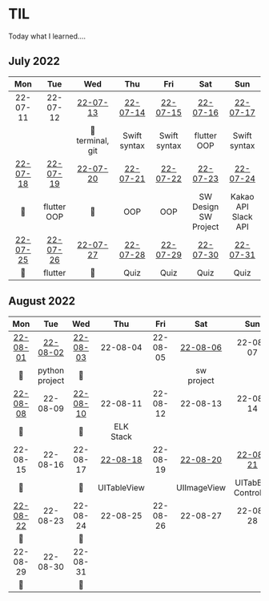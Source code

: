 # TIL
Today what I learned....

## July 2022
|     Mon     |     Tue     |     Wed     |     Thu     |     Fri     |     Sat     |     Sun     |
|:----------:|:----------:|:----------:|:----------:|:----------:|:----------:|:----------:|
| 22-07-11 | 22-07-12 | [22-07-13](/TIL-by-Date/2022.07/0713.md) | [22-07-14](/TIL-by-Date/2022.07/0714.md) | [22-07-15](/TIL-by-Date/2022.07/0715.md) | [22-07-16](/TIL-by-Date/2022.07/0716.md) | [22-07-17](/TIL-by-Date/2022.07/0717.md) |
|            |            | 📖<br/>terminal, git | Swift syntax | Swift syntax | flutter<br/>OOP | Swift syntax |
| [22-07-18](/TIL-by-Date/2022.07/0718.md) | [22-07-19](/TIL-by-Date/2022.07/0719.md) | [22-07-20](/TIL-by-Date/2022.07/0720.md) | [22-07-21](/TIL-by-Date/2022.07/0721.md) | [22-07-22](/TIL-by-Date/2022.07/0722.md) | [22-07-23](/TIL-by-Date/2022.07/0723.md) | [22-07-24 ](/TIL-by-Date/TIL_22072022.07/0724.md)|
|     📖     | flutter<br/>OOP |     📖     | OOP | OOP | SW Design<br/>SW Project | Kakao API<br/>Slack API |
| [22-07-25](/TIL-by-Date/2022.07/0725.md) | [22-07-26](/TIL-by-Date/2022.07/0726.md) | [22-07-27](/TIL-by-Date/2022.07/0727.md) | [22-07-28](/TIL-by-Date/2022.07/0728.md) | [22-07-29](/TIL-by-Date/2022.07/0729.md) | [22-07-30](/TIL-by-Date/2022.07/0730.md) | [22-07-31](/TIL-by-Date/2022.07/0731.md) | 
|     📖     | flutter |     📖     | Quiz | Quiz | Quiz | Quiz |


## August 2022
|     Mon    |     Tue    |     Wed    |     Thu    |     Fri    |     Sat    |     Sun    |
|:----------:|:----------:|:----------:|:----------:|:----------:|:----------:|:----------:|
| [22-08-01](/TIL-by-Date/2202.08/0801.md) | [22-08-02](/TIL-by-Date/2202.08/0802.md) | [22-08-03](/TIL-by-Date/2202.08/0803.md) | 22-08-04 | 22-08-05 | [22-08-06](/TIL-by-Date/2202.08/0806.md) | 22-08-07 |
|     📖     | python<br/>project |     📖     |            |            | sw<br/>project |            |
| [22-08-08](/TIL-by-Date/2202.08/0808.md) | 22-08-09 | [22-08-10](/TIL-by-Date/2202.08/0810.md) | 22-08-11 | 22-08-12 | 22-08-13 | 22-08-14 |
|     📖     |            |     📖     | ELK<br/>Stack |            |            |            |
| 22-08-15 | 22-08-16 | 22-08-17 | [22-08-18](/TIL-by-Date/2202.08/0818.md) | 22-08-19 | [22-08-20](/TIL-by-Date/2202.08/0820.md) | [22-08-21](/TIL-by-Date/2202.08/0821.md) |
|     📖     |            |     📖     | UITableView |            | UIImageView | UITabBar<br/>Controller |
| [22-08-22](/TIL-by-Date/2202.08/0822.md) | 22-08-23 | 22-08-24 | 22-08-25 | 22-08-26 | 22-08-27 | 22-08-28 |
|     📖     |            |     📖     |            |            |            |            |
| 22-08-29 | 22-08-30 | 22-08-31 |            |            |            |            |
|     📖     |            |     📖     |            |            |            |            |


<!--https://olait.tistory.com/22-->